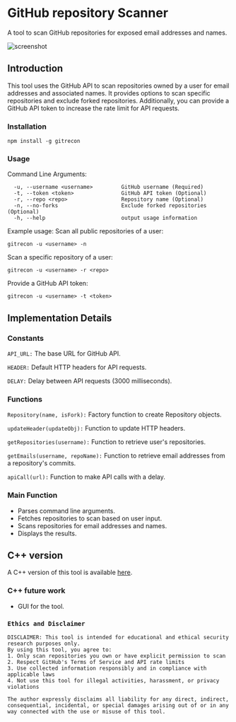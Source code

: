# GitHub repository Scanner

A tool to scan GitHub repositories for exposed email addresses and names.

![screenshot](https://raw.githubusercontent.com/atiilla/gitrecon/main/gitrecon.jpg)

## Introduction

This tool uses the GitHub API to scan repositories owned by a user for email addresses and associated names. It provides options to scan specific repositories and exclude forked repositories. Additionally, you can provide a GitHub API token to increase the rate limit for API requests.

### Installation

```
npm install -g gitrecon
```

### Usage
Command Line Arguments:
```
  -u, --username <username>         GitHub username (Required)
  -t, --token <token>               GitHub API token (Optional)
  -r, --repo <repo>                 Repository name (Optional)
  -n, --no-forks                    Exclude forked repositories (Optional)
  -h, --help                        output usage information
```

Example usage:
Scan all public repositories of a user:
```
gitrecon -u <username> -n
```

Scan a specific repository of a user:
```
gitrecon -u <username> -r <repo>
```

Provide a GitHub API token:
```
gitrecon -u <username> -t <token>
```

## Implementation Details

### Constants
`API_URL:` The base URL for GitHub API.

`HEADER:` Default HTTP headers for API requests.

`DELAY:` Delay between API requests (3000 milliseconds).

### Functions
`Repository(name, isFork):` Factory function to create Repository objects.

`updateHeader(updateObj):` Function to update HTTP headers.

`getRepositories(username):` Function to retrieve user's repositories.

`getEmails(username, repoName):` Function to retrieve email addresses from a repository's commits.

`apiCall(url):` Function to make API calls with a delay.

### Main Function
* Parses command line arguments.
* Fetches repositories to scan based on user input.
* Scans repositories for email addresses and names.
* Displays the results.

## C++ version
A C++ version of this tool is available [here](
    c++/
).

### C++ future work
* GUI for the tool.

### `Ethics and Disclaimer`
```
DISCLAIMER: This tool is intended for educational and ethical security research purposes only. 
By using this tool, you agree to:
1. Only scan repositories you own or have explicit permission to scan
2. Respect GitHub's Terms of Service and API rate limits
3. Use collected information responsibly and in compliance with applicable laws
4. Not use this tool for illegal activities, harassment, or privacy violations

The author expressly disclaims all liability for any direct, indirect, consequential, incidental, or special damages arising out of or in any way connected with the use or misuse of this tool.
```
